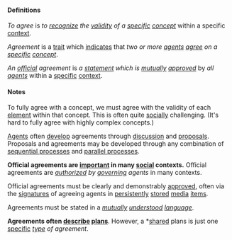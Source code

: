 #### Definitions

*To agree* is *to [recognize](https://github.com/gcassel/Modular-Organization-Terminology/blob/master/terms/recognize.md) the [validity](https://github.com/gcassel/Modular-Organization-Terminology/blob/master/terms/valid.md) of a [specific](https://github.com/gcassel/Modular-Organization-Terminology/blob/master/terms/specific.md) [concept](https://github.com/gcassel/Modular-Organization-Terminology/blob/master/terms/concept.md)* within a specific [context](https://github.com/gcassel/Modular-Organization-Terminology/blob/master/terms/context.md).

*Agreement* is a [trait](https://github.com/gcassel/Modular-Organization-Terminology/blob/master/compound-terms/relational-trait.md) which [indicates](https://github.com/gcassel/Modular-Organization-Terminology/blob/master/terms/indicate.md) that *two or more [agents](https://github.com/gcassel/Modular-Organization-Terminology/blob/master/terms/agent.md) [agree](https://github.com/gcassel/Modular-Organization-Terminology/blob/master/terms/agree.md) on a [specific](https://github.com/gcassel/Modular-Organization-Terminology/blob/master/terms/specific.md) [concept](https://github.com/gcassel/Modular-Organization-Terminology/blob/master/terms/concept.md)*.

*An [official](https://github.com/gcassel/Modular-Organization-Terminology/blob/master/terms/official.md) agreement* is *a [statement](https://github.com/gcassel/Modular-Organization-Terminology/blob/master/terms/state.md) which is [mutually](https://github.com/gcassel/Modular-Organization-Terminology/blob/master/terms/mutual.md) [approved](https://github.com/gcassel/Modular-Organization-Terminology/blob/master/terms/approve.md)* by *all [agents](https://github.com/gcassel/Modular-Organization-Terminology/blob/master/terms/agent.md)* within a [specific](https://github.com/gcassel/Modular-Organization-Terminology/blob/master/terms/specific.md) [context](https://github.com/gcassel/Modular-Organization-Terminology/blob/master/terms/context.md).  

#### Notes 

To fully agree with a concept, we must agree with the validity of each [element](https://github.com/gcassel/Modular-Organization-Terminology/blob/master/terms/element.md) within that concept.  This is often quite [socially](https://github.com/gcassel/Modular-Organization-Terminology/blob/master/terms/social.md) challenging.  (It's hard to fully agree with highly complex concepts.)

[Agents](https://github.com/gcassel/Modular-Organization-Terminology/blob/master/terms/agent.md) often [develop](https://github.com/gcassel/Modular-Organization-Terminology/blob/master/terms/develop.md) agreements through [discussion](https://github.com/gcassel/Modular-Organization-Terminology/blob/master/terms/dialogue.md) and [proposals](https://github.com/gcassel/Modular-Organization-Terminology/blob/master/terms/proposal.md).  Proposals and agreements may be developed through any combination of [sequential processes](https://github.com/gcassel/Modular-Organization-Terminology/blob/master/compound-terms/sequential-process.md) and [parallel processes](https://github.com/gcassel/Modular-Organization-Terminology/blob/master/compound-terms/parallel-process.md).

**Official agreements are [important](https://github.com/gcassel/Modular-Organization-Terminology/blob/master/terms/importance.md) in many [social](https://github.com/gcassel/Modular-Organization-Terminology/blob/master/terms/social.md) contexts.**  Official agreements are *[authorized](https://github.com/gcassel/Modular-Organization-Terminology/blob/master/terms/authorize.md) by [governing](https://github.com/gcassel/Modular-Organization-Terminology/blob/master/terms/govern.md) agents* in many contexts. 

Official agreements must be clearly and demonstrably [approved](https://github.com/gcassel/Modular-Organization-Terminology/blob/master/terms/approve.md), often via the [signatures](https://github.com/gcassel/Modular-Organization-Terminology/blob/master/terms/signature.md) of agreeing agents in [persistently](https://github.com/gcassel/Modular-Organization-Terminology/blob/master/terms/persist.md) [stored](https://github.com/gcassel/Modular-Organization-Terminology/blob/master/terms/store.md) [media](https://github.com/gcassel/Modular-Organization-Terminology/blob/master/terms/media.md) [items](https://github.com/gcassel/Modular-Organization-Terminology/blob/master/terms/item.md).

Agreements must be stated in a *[mutually](https://github.com/gcassel/Modular-Organization-Terminology/blob/master/terms/mutual.md) [understood](https://github.com/gcassel/Modular-Organization-Terminology/blob/master/terms/understand.md) [language](https://github.com/gcassel/Modular-Organization-Terminology/blob/master/terms/language.md)*.

**Agreements often [describe](https://github.com/gcassel/Modular-Organization-Terminology/blob/master/terms/describe.md) [plans](https://github.com/gcassel/Modular-Organization-Terminology/blob/master/terms/plan.md)**.  However, a *[shared](https://github.com/gcassel/Modular-Organization-Terminology/blob/master/terms/common.md) plans is just one [specific](https://github.com/gcassel/Modular-Organization-Terminology/blob/master/terms/specific.md) *[type](https://github.com/gcassel/Modular-Organization-Terminology/blob/master/terms/type.md) of agreement*.
 
